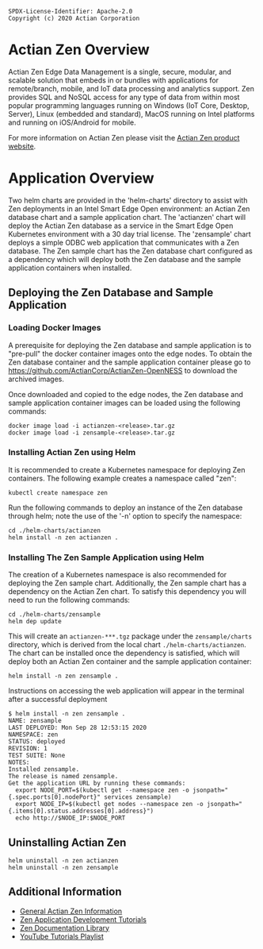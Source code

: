 ```text
SPDX-License-Identifier: Apache-2.0
Copyright (c) 2020 Actian Corporation
```
# Actian Zen Overview
Actian Zen Edge Data Management is a single, secure, modular, and scalable solution that embeds in or bundles with applications for remote/branch, mobile, and IoT data processing and analytics support. Zen provides SQL and NoSQL access for any type of data from within most popular programming languages running on Windows (IoT Core, Desktop, Server), Linux (embedded and standard), MacOS running on Intel platforms and running on iOS/Android for mobile.

For more information on Actian Zen please visit the [Actian Zen product website](https://www.actian.com/data-management/zen-embedded-database/).

# Application Overview
Two helm charts are provided in the 'helm-charts' directory to assist with Zen deployments in an Intel Smart Edge Open environment: an Actian Zen database chart and a sample application chart. The 'actianzen' chart will deploy the Actian Zen database as a service in the Smart Edge Open Kubernetes environment with a 30 day trial license. The 'zensample' chart deploys a simple ODBC web application that communicates with a Zen database. The Zen sample chart has the Zen database chart configured as a dependency which will deploy both the Zen database and the sample application containers when installed.

## Deploying the Zen Database and Sample Application

### Loading Docker Images
A prerequisite for deploying the Zen database and sample application is to "pre-pull" the docker container images onto the edge nodes. To obtain the Zen database container and the sample application container please go to https://github.com/ActianCorp/ActianZen-OpenNESS to download the archived images.

Once downloaded and copied to the edge nodes, the Zen database and sample application container images can be loaded using the following commands:
```shell
docker image load -i actianzen-<release>.tar.gz
docker image load -i zensample-<release>.tar.gz
```

### Installing Actian Zen using Helm
It is recommended to create a Kubernetes namespace for deploying Zen containers. The following example creates a namespace called "zen":
```shell
kubectl create namespace zen
```
Run the following commands to deploy an instance of the Zen database through helm; note the use of the '-n' option to specify the namespace:
```shell
cd ./helm-charts/actianzen
helm install -n zen actianzen .
```

### Installing The Zen Sample Application using Helm
The creation of a Kubernetes namespace is also recommended for deploying the Zen sample chart. Additionally, the Zen sample chart has a dependency on the Actian Zen chart. To satisfy this dependency you will need to run the following commands:
```shell
cd ./helm-charts/zensample
helm dep update
```
This will create an `actianzen-***.tgz` package under the `zensample/charts` directory, which is derived from the local chart `./helm-charts/actianzen`.
The chart can be installed once the dependency is satisfied, which will deploy both an Actian Zen container and the sample application container:
```shell
helm install -n zen zensample .
```
Instructions on accessing the web application will appear in the terminal after a successful deployment
```shell
$ helm install -n zen zensample .
NAME: zensample
LAST DEPLOYED: Mon Sep 28 12:53:15 2020
NAMESPACE: zen
STATUS: deployed
REVISION: 1
TEST SUITE: None
NOTES:
Installed zensample.
The release is named zensample.
Get the application URL by running these commands:
  export NODE_PORT=$(kubectl get --namespace zen -o jsonpath="{.spec.ports[0].nodePort}" services zensample)
  export NODE_IP=$(kubectl get nodes --namespace zen -o jsonpath="{.items[0].status.addresses[0].address}")
  echo http://$NODE_IP:$NODE_PORT
```

## Uninstalling Actian Zen
```shell
helm uninstall -n zen actianzen
helm uninstall -n zen zensample
```

## Additional Information
* [General Actian Zen Information](https://www.actian.com/data-management/zen-embedded-database/)
* [Zen Application Development Tutorials](https://zendocs.actian.com/)
* [Zen Documentation Library](https://docs.actian.com/zen/v14/)
* [YouTube Tutorials Playlist](https://www.youtube.com/playlist?list=PLdxh0pjAEDMtro-Cek3gWW3AvTlkFfloL)